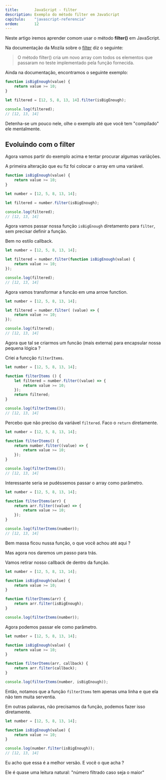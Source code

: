 ```yaml
---
title:       JavaScript - filter
description: Exemplo do método filter em JavaScript
capitulo:    "javascript-referencia"
ordem:       12
---
```


Neste artigo iremos aprender comom usar o método __filter()__ em JavaScript.

Na documentação da Mozila sobre o [filter](https://developer.mozilla.org/pt-BR/docs/Web/JavaScript/Reference/Global_Objects/Array/filtro)
diz o seguinte:

> O método filter() cria um novo array com todos os elementos que passaram no teste implementado
> pela função fornecida.

Ainda na documentação, encontramos o seguinte exemplo:

```javascript
function isBigEnough(value) {
    return value >= 10;
}

let filtered = [12, 5, 8, 13, 14].filter(isBigEnough);

console.log(filtered);
// [12, 13, 14]

```

Detenha-se um pouco nele, olhe o exemplo até que você tem "compilado" ele mentalmente.


## Evoluindo com o filter

Agora vamos partir do exemplo acima e tentar procurar algumas variãções.

A primeira alteração que eu fiz foi colocar o array em uma variável.

```javascript
function isBigEnough(value) {
    return value >= 10;
}

let number = [12, 5, 8, 13, 14];

let filtered = number.filter(isBigEnough);

console.log(filtered);
// [12, 13, 14]
```

Agora vamos passar nossa função `isBigEnough` diretamento para `filter`, sem precisar definir a função.

Bem no estilo callback.

```javascript
let number = [12, 5, 8, 13, 14];

let filtered = number.filter(function isBigEnough(value) {
    return value >= 10;
});

console.log(filtered);
// [12, 13, 14]
```

Agora vamos transformar a funcão em uma arrow function.


```javascript
let number = [12, 5, 8, 13, 14];

let filtered = number.filter( (value) => {
    return value >= 10;
});

console.log(filtered);
// [12, 13, 14]
```

Agora que tal se criarmos um funcão (mais externa) para encapsular nossa pequena lógica ?

Criei a funcção `filterItems`.

```javascript
let number = [12, 5, 8, 13, 14];

function filterItems () {
    let filtered = number.filter((value) => {
        return value >= 10;
    });
    return filtered;
}

console.log(filterItems());
// [12, 13, 14]
```

Percebo que não preciso da variável `filtered`. Faco o `return` diretamente.

```javascript
let number = [12, 5, 8, 13, 14];

function filterItems() {
    return number.filter((value) => {
        return value >= 10;
    });
}

console.log(filterItems());
// [12, 13, 14]

```

Interessante seria se pudéssemos passar o array como parâmetro.

```javascript
let number = [12, 5, 8, 13, 14];

function filterItems(arr) {
    return arr.filter((value) => {
        return value >= 10;
    });
}

console.log(filterItems(number));
// [12, 13, 14]

```

Bem massa ficou nussa função, o que você achou até aqui ?

Mas agora nos daremos um passo para trás.

Vamos retirar nosso callback de dentro da função.

```javascript
let number = [12, 5, 8, 13, 14];

function isBigEnough(value) {
    return value >= 10;
}

function filterItems(arr) {
    return arr.filter(isBigEnough);
}

console.log(filterItems(number));
```

Agora podemos passar ele como parâmetro.


```javascript
let number = [12, 5, 8, 13, 14];

function isBigEnough(value) {
    return value >= 10;
}

function filterItems(arr, callback) {
    return arr.filter(callback);
}

console.log(filterItems(number, isBigEnough));
```

Então, notamos que a função `filterItems` tem apenas uma linha e que ela não tem muita serventia.

Em outras palavras, não precisamos da função, podemos fazer isso diretamente.

```javascript
let number = [12, 5, 8, 13, 14];

function isBigEnough(value) {
    return value >= 10;
}

console.log(number.filter(isBigEnough));
// [12, 13, 14]
```

Eu acho que essa é a melhor versão. E você o que acha ?

Ele é quase uma leitura natural: "número filtrado caso seja o maior"


